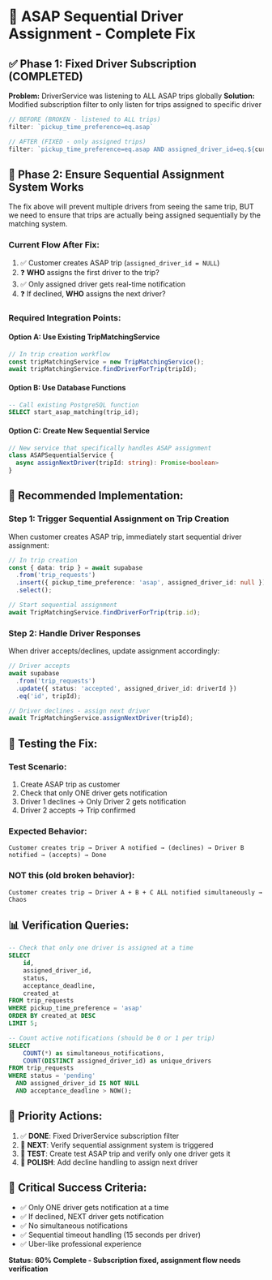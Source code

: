 # 🚀 ASAP Sequential Driver Assignment - Complete Fix

## ✅ **Phase 1: Fixed Driver Subscription (COMPLETED)**

**Problem:** DriverService was listening to ALL ASAP trips globally
**Solution:** Modified subscription filter to only listen for trips assigned to specific driver

```typescript
// BEFORE (BROKEN - listened to ALL trips)
filter: `pickup_time_preference=eq.asap`

// AFTER (FIXED - only assigned trips)  
filter: `pickup_time_preference=eq.asap AND assigned_driver_id=eq.${currentDriver.user_id}`
```

## 🎯 **Phase 2: Ensure Sequential Assignment System Works**

The fix above will prevent multiple drivers from seeing the same trip, BUT we need to ensure that trips are actually being assigned sequentially by the matching system.

### **Current Flow After Fix:**
1. ✅ Customer creates ASAP trip (`assigned_driver_id = NULL`)
2. ❓ **WHO** assigns the first driver to the trip?
3. ✅ Only assigned driver gets real-time notification
4. ❓ If declined, **WHO** assigns the next driver?

### **Required Integration Points:**

#### **Option A: Use Existing TripMatchingService**
```typescript
// In trip creation workflow
const tripMatchingService = new TripMatchingService();
await tripMatchingService.findDriverForTrip(tripId);
```

#### **Option B: Use Database Functions**
```sql
-- Call existing PostgreSQL function
SELECT start_asap_matching(trip_id);
```

#### **Option C: Create New Sequential Service** 
```typescript
// New service that specifically handles ASAP assignment
class ASAPSequentialService {
  async assignNextDriver(tripId: string): Promise<boolean>
}
```

## 🔧 **Recommended Implementation:**

### **Step 1: Trigger Sequential Assignment on Trip Creation**
When customer creates ASAP trip, immediately start sequential driver assignment:

```typescript
// In trip creation
const { data: trip } = await supabase
  .from('trip_requests')
  .insert({ pickup_time_preference: 'asap', assigned_driver_id: null })
  .select();

// Start sequential assignment
await TripMatchingService.findDriverForTrip(trip.id);
```

### **Step 2: Handle Driver Responses**
When driver accepts/declines, update assignment accordingly:

```typescript
// Driver accepts
await supabase
  .from('trip_requests')
  .update({ status: 'accepted', assigned_driver_id: driverId })
  .eq('id', tripId);

// Driver declines - assign next driver
await TripMatchingService.assignNextDriver(tripId);
```

## 🧪 **Testing the Fix:**

### **Test Scenario:**
1. Create ASAP trip as customer
2. Check that only ONE driver gets notification
3. Driver 1 declines → Only Driver 2 gets notification
4. Driver 2 accepts → Trip confirmed

### **Expected Behavior:**
```
Customer creates trip → Driver A notified → (declines) → Driver B notified → (accepts) → Done
```

### **NOT this (old broken behavior):**
```
Customer creates trip → Driver A + B + C ALL notified simultaneously → Chaos
```

## 📊 **Verification Queries:**

```sql
-- Check that only one driver is assigned at a time
SELECT 
    id,
    assigned_driver_id,
    status,
    acceptance_deadline,
    created_at
FROM trip_requests 
WHERE pickup_time_preference = 'asap' 
ORDER BY created_at DESC 
LIMIT 5;

-- Count active notifications (should be 0 or 1 per trip)
SELECT 
    COUNT(*) as simultaneous_notifications,
    COUNT(DISTINCT assigned_driver_id) as unique_drivers
FROM trip_requests 
WHERE status = 'pending' 
  AND assigned_driver_id IS NOT NULL 
  AND acceptance_deadline > NOW();
```

## 🎯 **Priority Actions:**

1. ✅ **DONE**: Fixed DriverService subscription filter
2. 🔄 **NEXT**: Verify sequential assignment system is triggered
3. 🔄 **TEST**: Create test ASAP trip and verify only one driver gets it
4. 🔄 **POLISH**: Add decline handling to assign next driver

## 🚨 **Critical Success Criteria:**

- ✅ Only ONE driver gets notification at a time
- ✅ If declined, NEXT driver gets notification  
- ✅ No simultaneous notifications
- ✅ Sequential timeout handling (15 seconds per driver)
- ✅ Uber-like professional experience

**Status: 60% Complete - Subscription fixed, assignment flow needs verification**
